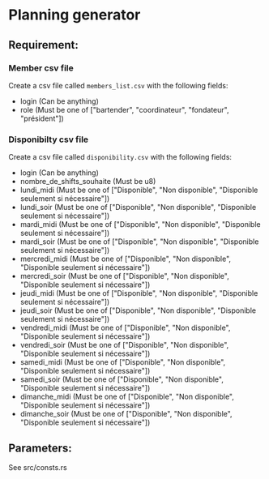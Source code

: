 # Planning generator

## Requirement:
### Member csv file
Create a csv file called `members_list.csv` with the following fields:
- login (Can be anything)
- role (Must be one of ["bartender", "coordinateur", "fondateur", "président"])

### Disponibilty csv file
Create a csv file called `disponibility.csv` with the following fields:
- login (Can be anything)
- nombre_de_shifts_souhaite (Must be u8)
- lundi_midi (Must be one of ["Disponible", "Non disponible", "Disponible seulement si nécessaire"])
- lundi_soir (Must be one of ["Disponible", "Non disponible", "Disponible seulement si nécessaire"])
- mardi_midi (Must be one of ["Disponible", "Non disponible", "Disponible seulement si nécessaire"])
- mardi_soir (Must be one of ["Disponible", "Non disponible", "Disponible seulement si nécessaire"])
- mercredi_midi (Must be one of ["Disponible", "Non disponible", "Disponible seulement si nécessaire"])
- mercredi_soir (Must be one of ["Disponible", "Non disponible", "Disponible seulement si nécessaire"])
- jeudi_midi (Must be one of ["Disponible", "Non disponible", "Disponible seulement si nécessaire"])
- jeudi_soir (Must be one of ["Disponible", "Non disponible", "Disponible seulement si nécessaire"])
- vendredi_midi (Must be one of ["Disponible", "Non disponible", "Disponible seulement si nécessaire"])
- vendredi_soir (Must be one of ["Disponible", "Non disponible", "Disponible seulement si nécessaire"])
- samedi_midi (Must be one of ["Disponible", "Non disponible", "Disponible seulement si nécessaire"])
- samedi_soir (Must be one of ["Disponible", "Non disponible", "Disponible seulement si nécessaire"])
- dimanche_midi (Must be one of ["Disponible", "Non disponible", "Disponible seulement si nécessaire"])
- dimanche_soir (Must be one of ["Disponible", "Non disponible", "Disponible seulement si nécessaire"])


## Parameters:
See src/consts.rs
